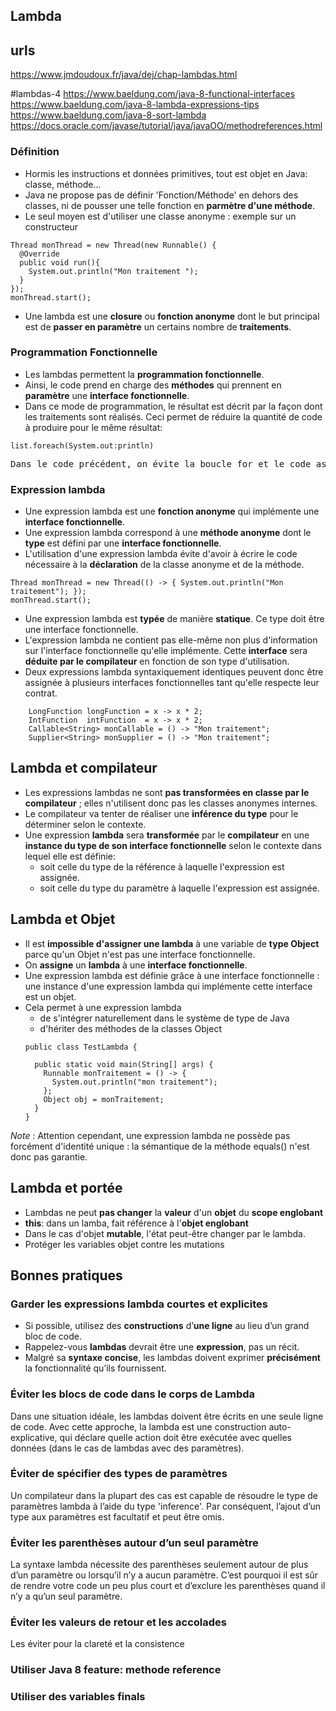 ## Lambda

## urls
https://www.jmdoudoux.fr/java/dej/chap-lambdas.html

#lambdas-4
https://www.baeldung.com/java-8-functional-interfaces
https://www.baeldung.com/java-8-lambda-expressions-tips
https://www.baeldung.com/java-8-sort-lambda
https://docs.oracle.com/javase/tutorial/java/javaOO/methodreferences.html

### Définition
* Hormis les instructions et données primitives, tout est objet en Java: classe, méthode...
* Java ne propose pas de définir 'Fonction/Méthode' en dehors des classes, ni de pousser une telle fonction en <b>parmètre d'une méthode</b>.
* Le seul moyen est d'utiliser une classe anonyme : exemple sur un constructeur

```
Thread monThread = new Thread(new Runnable() {
  @Override
  public void run(){
    System.out.println("Mon traitement ");
  }
});
monThread.start();
```

* Une lambda est une <b>closure</b> ou <b>fonction anonyme</b> dont le but principal est de <b>passer en paramètre</b> un certains nombre de <b>traitements</b>.


### Programmation Fonctionnelle
* Les lambdas permettent la <b>programmation fonctionnelle</b>.
* Ainsi, le code prend en charge des <b>méthodes</b> qui prennent en <b>paramètre</b> une <b>interface fonctionnelle</b>.
* Dans ce mode de programmation, le résultat est décrit par la façon dont les traitements sont réalisés.
Ceci permet de réduire la quantité de code à produire pour le même résultat:

```
list.foreach(System.out:println)
```
<pre>
Dans le code précédent, on évite la boucle for et le code associé.
</pre>

### Expression lambda
* Une expression lambda est une <b>fonction anonyme</b> qui implémente une <b>interface fonctionnelle</b>.
* Une expression lambda correspond à une <b>méthode anonyme</b> dont le <b>type</b> est défini par une <b>interface fonctionnelle</b>.
* L'utilisation d'une expression lambda évite d'avoir à écrire le code nécessaire à la <b>déclaration</b> de la classe anonyme et de la méthode.

```
Thread monThread = new Thread(() -> { System.out.println("Mon traitement"); });
monThread.start();
```

* Une expression lambda est <b>typée</b> de manière <b>statique</b>. Ce type doit être une interface fonctionnelle.
* L'expression lambda ne contient pas elle-même non plus d'information sur l'interface fonctionnelle qu'elle implémente. Cette <b>interface</b> sera <b>déduite par le compilateur</b> en fonction de son type d'utilisation.
* Deux expressions lambda syntaxiquement identiques peuvent donc être assignée à plusieurs interfaces fonctionnelles tant qu'elle respecte leur contrat.
```
    LongFunction longFunction = x -> x * 2;
    IntFunction  intFunction  = x -> x * 2;
    Callable<String> monCallable = () -> "Mon traitement";
    Supplier<String> monSupplier = () -> "Mon traitement"; 
```

## Lambda et compilateur
* Les expressions lambdas ne sont <b>pas transformées en classe par le compilateur</b> ; elles n'utilisent donc pas les classes anonymes internes.
* Le compilateur va tenter de réaliser une <b>inférence du type</b> pour le déterminer selon le contexte.
* Une expression <b>lambda</b> sera <b>transformée</b> par le <b>compilateur</b> en une <b>instance du type de son interface fonctionnelle</b> selon le contexte dans lequel elle est définie:
	* soit celle du type de la référence à laquelle l'expression est assignée.
	* soit celle du type du paramètre à laquelle l'expression est assignée.

## Lambda et Objet
* Il est <b>impossible d'assigner une lambda</b> à une variable de <b>type Object</b> parce qu'un Objet n'est pas une interface fonctionnelle.
* On <b>assigne</b> un <b>lambda</b> à une <b>interface fonctionnelle</b>.
* Une expression lambda est définie grâce à une interface fonctionnelle : une instance d'une expression lambda qui implémente cette interface est un objet. 
* Cela permet à une expression lambda
	* de s'intégrer naturellement dans le système de type de Java
	* d'hériter des méthodes de la classes Object
	```
	public class TestLambda {

	  public static void main(String[] args) {
		Runnable monTraitement = () -> {
		  System.out.println("mon traitement");
		};
		Object obj = monTraitement;
	  }
	}
	```
<i>Note</i> : Attention cependant, une expression lambda ne possède pas forcément d'identité unique : la sémantique de la méthode equals() n'est donc pas garantie.

## Lambda et portée 
* Lambdas ne peut <b>pas changer</b> la <b>valeur</b> d'un <b>objet</b> du <b>scope englobant</b>
* <b>this</b>: dans un lamba, fait référence à l'<b>objet englobant</b>
* Dans le cas d'objet <b>mutable</b>, l'état peut-être changer par le lambda.
* Protéger les variables objet contre les mutations

## Bonnes pratiques

### Garder les expressions lambda courtes et explicites
* Si possible, utilisez des <b>constructions</b> d’<b>une ligne</b> au lieu d’un grand bloc de code.
* Rappelez-vous <b>lambdas</b> devrait être une <b>expression</b>, pas un récit. 
* Malgré sa <b>syntaxe concise</b>, les lambdas doivent exprimer <b>précisément</b> la fonctionnalité qu’ils fournissent.

### Éviter les blocs de code dans le corps de Lambda
Dans une situation idéale, les lambdas doivent être écrits en une seule ligne de code. Avec cette approche, la lambda est une construction auto-explicative, qui déclare quelle action doit être exécutée avec quelles données (dans le cas de lambdas avec des paramètres).

### Éviter de spécifier des types de paramètres
Un compilateur dans la plupart des cas est capable de résoudre le type de paramètres lambda à l’aide du type 'inference'. Par conséquent, l’ajout d’un type aux paramètres est facultatif et peut être omis.

### Éviter les parenthèses autour d’un seul paramètre
La syntaxe lambda nécessite des parenthèses seulement autour de plus d’un paramètre ou lorsqu’il n’y a aucun paramètre. C’est pourquoi il est sûr de rendre votre code un peu plus court et d’exclure les parenthèses quand il n’y a qu’un seul paramètre.

### Éviter les valeurs de retour et les accolades
Les éviter pour la clareté et la consistence

### Utiliser Java 8 feature: methode reference

### Utiliser des variables finals

  
